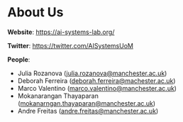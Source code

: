 # About Us

**Website**: 
<https://ai-systems-lab.org/>

**Twitter**: 
<https://twitter.com/AISystemsUoM>

**People**:
- Julia Rozanova (<julia.rozanova@manchester.ac.uk>)
- Deborah Ferreira (<deborah.ferreira@machester.ac.uk>)
- Marco Valentino (<marco.valentino@manchester.ac.uk>)
- Mokanarangan Thayaparan (<mokanarngan.thayaparan@manchester.ac.uk>)
- Andre Freitas (<andre.freitas@manchester.ac.uk>)


